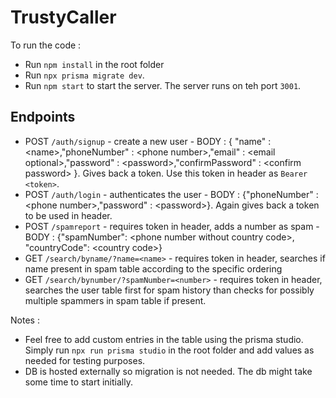 # TrustyCaller

To run the code :
- Run ```npm install``` in the root folder
- Run ```npx prisma migrate dev```.
- Run ```npm start``` to start the server. The server runs on teh port ```3001```.

## Endpoints 
- POST `/auth/signup` - create a new user - BODY : { "name" : \<name\>,"phoneNumber" : \<phone number\>,"email" : \<email optional\>,"password" : \<password\>,"confirmPassword" : \<confirm password\> }. Gives back a token. Use this token in header as ```Bearer <token>```.
- POST `/auth/login` - authenticates the user - BODY : {"phoneNumber" :  \<phone number\>,"password" : \<password\>}. Again gives back a token to be used in header.
- POST `/spamreport` - requires token in header, adds a number as spam - BODY : {"spamNumber": \<phone number without country code\>, "countryCode": \<country code\>}
- GET `/search/byname/?name=<name>` - requires token in header, searches if name present in spam table according to the specific ordering
- GET `/search/bynumber/?spamNumber=<number>` - requires token in header, searches the user table first for spam history than checks for possibly multiple spammers in spam table if present.

Notes : 
- Feel free to add custom entries in the table using the prisma studio. Simply run ```npx run prisma studio``` in the root folder and add values as needed for testing purposes.
- DB is hosted externally so migration is not needed. The db might take some time to start initially.
  
